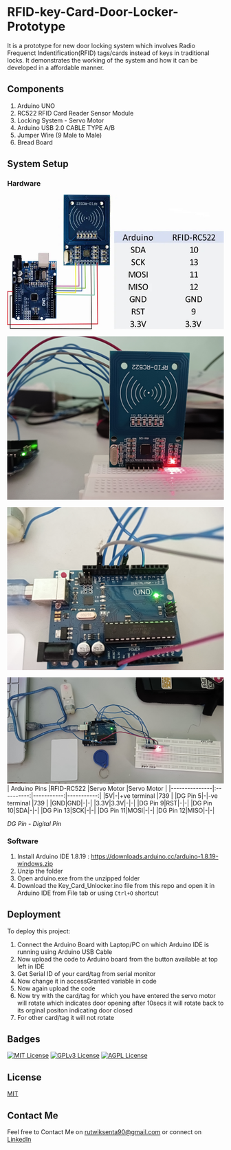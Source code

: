 
# RFID-key-Card-Door-Locker-Prototype

It is a prototype for new door locking system which involves Radio Frequenct Indentification(RFID) tags/cards instead of keys in traditional locks.
It demonstrates the working of the system and how it can be developed in a affordable manner.


## Components

1. Arduino UNO 
2. RC522 RFID Card Reader Sensor Module
3. Locking System - Servo Motor
4. Arduino USB 2.0 CABLE TYPE A/B
5. Jumper Wire (9 Male to Male)
6. Bread Board

## System Setup

### Hardware 
![RFID Arduino Connection Diagram](https://github.com/RutwiKS90/RFID-key-Card-Door-Locker-Prototype/blob/1667d638c722291d9e8252d728948283a1865415/images/rfid_arduino_connection.jpg)

![RC522 RFID Card Reader Sensor Module](https://github.com/RutwiKS90/RFID-key-Card-Door-Locker-Prototype/blob/1667d638c722291d9e8252d728948283a1865415/images/RC522%20Module.jpg)

![Arduino UNO Board](https://github.com/RutwiKS90/RFID-key-Card-Door-Locker-Prototype/blob/1667d638c722291d9e8252d728948283a1865415/images/Arduino%20Module.jpg)

![Complete Setup](https://github.com/RutwiKS90/RFID-key-Card-Door-Locker-Prototype/blob/1667d638c722291d9e8252d728948283a1865415/images/complete_setup.jpg)
| Arduino Pins  |RFID-RC522  |Servo Motor |Servo Motor |
|---------------|:----------:|-----------:|-----------:|
|5V|-|+ve terminal |739 |
|DG Pin 5|-|-ve terminal |739 |
|GND|GND|-|-|
|3.3V|3.3V|-|-|
|DG Pin 9|RST|-|-|
|DG Pin 10|SDA|-|-|
|DG Pin 13|SCK|-|-|
|DG Pin 11|MOSI|-|-|
|DG Pin 12|MISO|-|-|

*DG Pin - Digital Pin*

### Software 
1. Install Arduino IDE 1.8.19 : https://downloads.arduino.cc/arduino-1.8.19-windows.zip
2. Unzip the folder
3. Open arduino.exe from the unzipped folder
4. Download the Key_Card_Unlocker.ino file from this repo and open it in Arduino IDE from File tab or using `Ctrl+O` shortcut


    
## Deployment

To deploy this project:
1. Connect the Arduino Board with Laptop/PC on which Arduino IDE is running using Arduino USB Cable
2. Now upload the code to Arduino board from the button available at top left in IDE
3. Get Serial ID of your card/tag from serial monitor
4. Now change it in accessGranted variable in code
5. Now again upload the code
6. Now try with the card/tag for which you have entered the servo motor will rotate which indicates door opening after 10secs it will rotate back to its orginal positon indicating door closed
7. For other card/tag it will not rotate




## Badges

[![MIT License](https://img.shields.io/badge/License-MIT-green.svg)](https://choosealicense.com/licenses/mit/)
[![GPLv3 License](https://img.shields.io/badge/License-GPL%20v3-yellow.svg)](https://opensource.org/licenses/)
[![AGPL License](https://img.shields.io/badge/license-AGPL-blue.svg)](http://www.gnu.org/licenses/agpl-3.0)


## License

[MIT](https://choosealicense.com/licenses/mit/)


## Contact Me

Feel free to Contact Me on rutwiksenta90@gmail.com or connect on [LinkedIn](https://www.linkedin.com/in/rutwiks90/)

